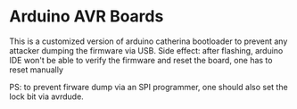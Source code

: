 # Arduino AVR Boards

This is a customized version of arduino catherina bootloader to prevent any attacker dumping the firmware via USB.
Side effect: after flashing, arduino IDE won't be able to verify the firmware and reset the board, one has to reset manually

PS: to prevent firware dump via an SPI programmer, one should also set the lock bit via avrdude.
